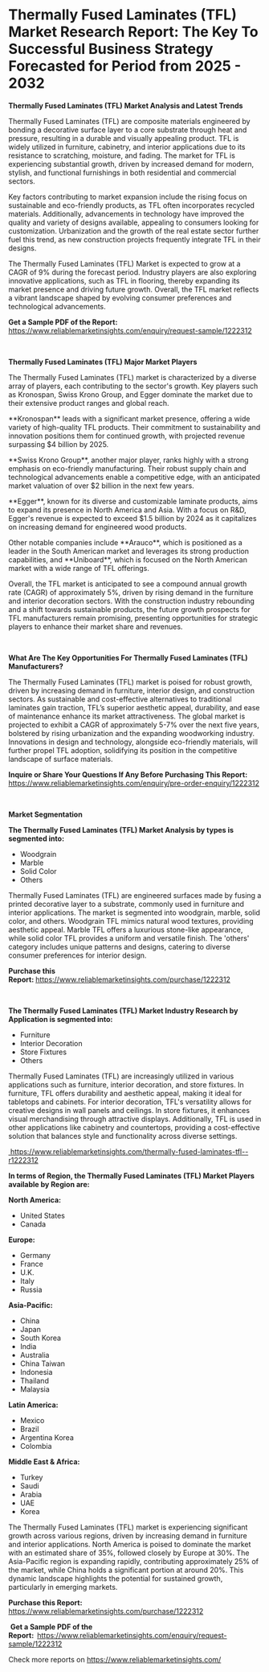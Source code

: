 <p><h1>Thermally Fused Laminates (TFL) Market Research Report: The Key To Successful Business Strategy Forecasted for Period from 2025 - 2032</h1></p><p><strong>Thermally Fused Laminates (TFL) Market Analysis and Latest Trends</strong></p>
<p><p>Thermally Fused Laminates (TFL) are composite materials engineered by bonding a decorative surface layer to a core substrate through heat and pressure, resulting in a durable and visually appealing product. TFL is widely utilized in furniture, cabinetry, and interior applications due to its resistance to scratching, moisture, and fading. The market for TFL is experiencing substantial growth, driven by increased demand for modern, stylish, and functional furnishings in both residential and commercial sectors.</p><p>Key factors contributing to market expansion include the rising focus on sustainable and eco-friendly products, as TFL often incorporates recycled materials. Additionally, advancements in technology have improved the quality and variety of designs available, appealing to consumers looking for customization. Urbanization and the growth of the real estate sector further fuel this trend, as new construction projects frequently integrate TFL in their designs.</p><p>The Thermally Fused Laminates (TFL) Market is expected to grow at a CAGR of 9% during the forecast period. Industry players are also exploring innovative applications, such as TFL in flooring, thereby expanding its market presence and driving future growth. Overall, the TFL market reflects a vibrant landscape shaped by evolving consumer preferences and technological advancements.</p></p>
<p><strong>Get a Sample PDF of the Report:&nbsp;</strong> <a href="https://www.reliablemarketinsights.com/enquiry/request-sample/1222312?utm_campaign=2210&utm_medium=2&utm_source=Github&utm_content=ia&utm_term=03042025&utm_id=thermally-fused-laminates-tfl">https://www.reliablemarketinsights.com/enquiry/request-sample/1222312</a></p>
<p>&nbsp;</p>
<p><strong>Thermally Fused Laminates (TFL) Major Market Players</strong></p>
<p><p>The Thermally Fused Laminates (TFL) market is characterized by a diverse array of players, each contributing to the sector's growth. Key players such as Kronospan, Swiss Krono Group, and Egger dominate the market due to their extensive product ranges and global reach. </p><p>**Kronospan** leads with a significant market presence, offering a wide variety of high-quality TFL products. Their commitment to sustainability and innovation positions them for continued growth, with projected revenue surpassing $4 billion by 2025.</p><p>**Swiss Krono Group**, another major player, ranks highly with a strong emphasis on eco-friendly manufacturing. Their robust supply chain and technological advancements enable a competitive edge, with an anticipated market valuation of over $2 billion in the next few years.</p><p>**Egger**, known for its diverse and customizable laminate products, aims to expand its presence in North America and Asia. With a focus on R&D, Egger's revenue is expected to exceed $1.5 billion by 2024 as it capitalizes on increasing demand for engineered wood products.</p><p>Other notable companies include **Arauco**, which is positioned as a leader in the South American market and leverages its strong production capabilities, and **Uniboard**, which is focused on the North American market with a wide range of TFL offerings. </p><p>Overall, the TFL market is anticipated to see a compound annual growth rate (CAGR) of approximately 5%, driven by rising demand in the furniture and interior decoration sectors. With the construction industry rebounding and a shift towards sustainable products, the future growth prospects for TFL manufacturers remain promising, presenting opportunities for strategic players to enhance their market share and revenues.</p></p>
<p>&nbsp;</p>
<p><strong>What Are The Key Opportunities For Thermally Fused Laminates (TFL) Manufacturers?</strong></p>
<p><p>The Thermally Fused Laminates (TFL) market is poised for robust growth, driven by increasing demand in furniture, interior design, and construction sectors. As sustainable and cost-effective alternatives to traditional laminates gain traction, TFL’s superior aesthetic appeal, durability, and ease of maintenance enhance its market attractiveness. The global market is projected to exhibit a CAGR of approximately 5-7% over the next five years, bolstered by rising urbanization and the expanding woodworking industry. Innovations in design and technology, alongside eco-friendly materials, will further propel TFL adoption, solidifying its position in the competitive landscape of surface materials.</p></p>
<p><strong>Inquire or Share Your Questions If Any Before Purchasing This Report:</strong> <a href="https://www.reliablemarketinsights.com/enquiry/pre-order-enquiry/1222312?utm_campaign=2210&utm_medium=2&utm_source=Github&utm_content=ia&utm_term=03042025&utm_id=thermally-fused-laminates-tfl">https://www.reliablemarketinsights.com/enquiry/pre-order-enquiry/1222312</a></p>
<p>&nbsp;</p>
<p><strong>Market Segmentation</strong></p>
<p><strong>The Thermally Fused Laminates (TFL) Market Analysis by types is segmented into:</strong></p>
<p><ul><li>Woodgrain</li><li>Marble</li><li>Solid Color</li><li>Others</li></ul></p>
<p><p>Thermally Fused Laminates (TFL) are engineered surfaces made by fusing a printed decorative layer to a substrate, commonly used in furniture and interior applications. The market is segmented into woodgrain, marble, solid color, and others. Woodgrain TFL mimics natural wood textures, providing aesthetic appeal. Marble TFL offers a luxurious stone-like appearance, while solid color TFL provides a uniform and versatile finish. The 'others' category includes unique patterns and designs, catering to diverse consumer preferences for interior design.</p></p>
<p><strong>Purchase this Report:&nbsp;</strong><a href="https://www.reliablemarketinsights.com/purchase/1222312?utm_campaign=2210&utm_medium=2&utm_source=Github&utm_content=ia&utm_term=03042025&utm_id=thermally-fused-laminates-tfl">https://www.reliablemarketinsights.com/purchase/1222312</a></p>
<p>&nbsp;</p>
<p><strong>The Thermally Fused Laminates (TFL) Market Industry Research by Application is segmented into:</strong></p>
<p><ul><li>Furniture</li><li>Interior Decoration</li><li>Store Fixtures</li><li>Others</li></ul></p>
<p><p>Thermally Fused Laminates (TFL) are increasingly utilized in various applications such as furniture, interior decoration, and store fixtures. In furniture, TFL offers durability and aesthetic appeal, making it ideal for tabletops and cabinets. For interior decoration, TFL's versatility allows for creative designs in wall panels and ceilings. In store fixtures, it enhances visual merchandising through attractive displays. Additionally, TFL is used in other applications like cabinetry and countertops, providing a cost-effective solution that balances style and functionality across diverse settings.</p></p>
<p><a href="https://www.reliablemarketinsights.com/thermally-fused-laminates-tfl--r1222312?utm_campaign=2210&utm_medium=2&utm_source=Github&utm_content=ia&utm_term=03042025&utm_id=thermally-fused-laminates-tfl">&nbsp;https://www.reliablemarketinsights.com/thermally-fused-laminates-tfl--r1222312</a></p>
<p><strong>In terms of Region, the Thermally Fused Laminates (TFL) Market Players available by Region are:</strong></p>
<p>
    <p> <strong> North America: </strong>
        <ul>
            <li>United States</li>
            <li>Canada</li>
        </ul>
        </p> 
    <p> <strong> Europe: </strong>
        <ul>
            <li>Germany</li>
            <li>France</li>
            <li>U.K.</li>
            <li>Italy</li>
            <li>Russia</li>
        </ul>
        </p> 
    <p> <strong> Asia-Pacific: </strong>
        <ul>
            <li>China</li>
            <li>Japan</li>
            <li>South Korea</li>
            <li>India</li>
            <li>Australia</li>
            <li>China Taiwan</li>
            <li>Indonesia</li>
            <li>Thailand</li>
            <li>Malaysia</li>
        </ul>
        </p> 
    <p> <strong> Latin America: </strong>
        <ul>
            <li>Mexico</li>
            <li>Brazil</li>
            <li>Argentina Korea</li>
            <li>Colombia</li>
        </ul>
        </p> 
    <p> <strong> Middle East & Africa: </strong>
        <ul>
            <li>Turkey</li>
            <li>Saudi</li>
            <li>Arabia</li>
            <li>UAE</li>
            <li>Korea</li>
        </ul>
    </p>
    </p>
<p><p>The Thermally Fused Laminates (TFL) market is experiencing significant growth across various regions, driven by increasing demand in furniture and interior applications. North America is poised to dominate the market with an estimated share of 35%, followed closely by Europe at 30%. The Asia-Pacific region is expanding rapidly, contributing approximately 25% of the market, while China holds a significant portion at around 20%. This dynamic landscape highlights the potential for sustained growth, particularly in emerging markets.</p></p>
<p><strong>Purchase this Report: </strong><a href="https://www.reliablemarketinsights.com/purchase/1222312?utm_campaign=2210&utm_medium=2&utm_source=Github&utm_content=ia&utm_term=03042025&utm_id=thermally-fused-laminates-tfl">https://www.reliablemarketinsights.com/purchase/1222312</a></p>
<p>&nbsp;<strong>Get a Sample PDF of the Report:&nbsp;&nbsp;</strong><a href="https://www.reliablemarketinsights.com/enquiry/request-sample/1222312?utm_campaign=2210&utm_medium=2&utm_source=Github&utm_content=ia&utm_term=03042025&utm_id=thermally-fused-laminates-tfl">https://www.reliablemarketinsights.com/enquiry/request-sample/1222312</a></p>
<p><strong></strong></p>
<p>Check more reports on <a href="https://www.reliablemarketinsights.com/?utm_campaign=2210&utm_medium=2&utm_source=Github&utm_content=ia&utm_term=03042025&utm_id=thermally-fused-laminates-tfl">https://www.reliablemarketinsights.com/</a></p>